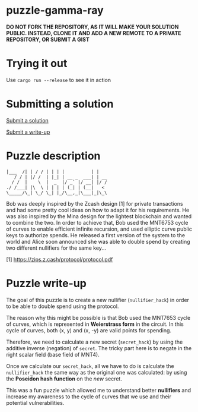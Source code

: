 # puzzle-gamma-ray

**DO NOT FORK THE REPOSITORY, AS IT WILL MAKE YOUR SOLUTION PUBLIC. INSTEAD, CLONE IT AND ADD A NEW REMOTE TO A PRIVATE REPOSITORY, OR SUBMIT A GIST**

Trying it out
=============

Use `cargo run --release` to see it in action

Submitting a solution
=====================

[Submit a solution](https://xng1lsio92y.typeform.com/to/ca4f2sT0)

[Submit a write-up](https://xng1lsio92y.typeform.com/to/zH5sNzep)

Puzzle description
==================

    |___  /| | / / | | | |          | |
       / / | |/ /  | |_| | __ _  ___| | __
      / /  |    \  |  _  |/ _` |/ __| |/ /
    ./ /___| |\  \ | | | | (_| | (__|   <
    \_____/\_| \_/ \_| |_/\__,_|\___|_|\_\

Bob was deeply inspired by the Zcash design [1] for private transactions and had some pretty cool ideas on how to adapt it for his requirements. He was also inspired by the Mina design for the lightest blockchain and wanted to combine the two. In order to achieve that, Bob used the MNT6753 cycle of curves to enable efficient infinite recursion, and used elliptic curve public keys to authorize spends. He released a first version of the system to the world and Alice soon announced she was able to double spend by creating two different nullifiers for the same key... 

[1] https://zips.z.cash/protocol/protocol.pdf

Puzzle write-up
==================
The goal of this puzzle is to create a new nullifier (`nullifier_hack`) in order to be able to double spend using the protocol.

The reason why this might be possible is that Bob used the MNT7653 cycle of curves, which is represented in **Weierstrass form** in the circuit. 
In this cycle of curves, both (x, y) and (x, -y) are valid points for spending.

Therefore, we need to calculate a new secret (`secret_hack`) by using the additive inverse (negation) of `secret`.
The tricky part here is to negate in the right scalar field (base field of MNT4).

Once we calculate our `secret_hack`, all we have to do is calculate the `nullifier_hack` the same way as the original one 
was calculated: by using the **Poseidon hash function** on the *new* secret.

This was a fun puzzle which allowed me to understand better **nullifiers** and increase my awareness to the cycle of curves
that we use and their potential vulnerabilities.